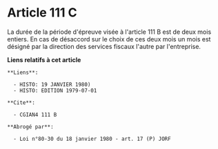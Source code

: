 # Article 111 C

La durée de la période d'épreuve visée à l'article 111 B est de deux mois entiers. En cas de désaccord sur le choix de ces
deux mois un mois est désigné par la direction des services fiscaux  l'autre par l'entreprise.

**Liens relatifs à cet article**

	**Liens**:

	  - HISTO: 19 JANVIER 1980)
	  - HISTO: EDITION 1979-07-01

	**Cite**:

	  - CGIAN4 111 B

	**Abrogé par**:

	  - Loi n°80-30 du 18 janvier 1980 - art. 17 (P) JORF
